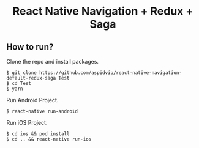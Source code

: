 <h1 align="center">
  React Native Navigation + Redux + Saga
</h1>

## How to run?

Clone the repo and install packages.

```shell
$ git clone https://github.com/aspidvip/react-native-navigation-default-redux-saga Test
$ cd Test
$ yarn
```

Run Android Project.

```shell
$ react-native run-android
```

Run iOS Project.

```shell
$ cd ios && pod install
$ cd .. && react-native run-ios
```
